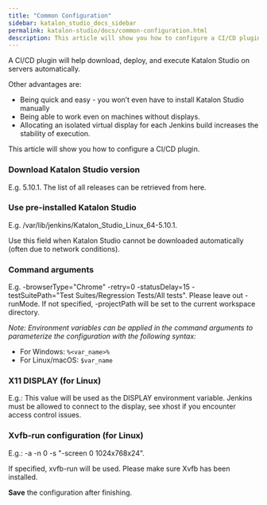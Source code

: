 ```yaml
---
title: "Common Configuration" 
sidebar: katalon_studio_docs_sidebar
permalink: katalon-studio/docs/common-configuration.html 
description: This article will show you how to configure a CI/CD plugin.
---
```

A CI/CD plugin will help download, deploy, and execute Katalon Studio on servers automatically. 

Other advantages are:



*   Being quick and easy - you won’t even have to install Katalon Studio manually
*   Being able to work even on machines without displays.
*   Allocating an isolated virtual display for each Jenkins build increases the stability of execution.

This article will show you how to configure a CI/CD plugin.

### **Download Katalon Studio version**

E.g. 5.10.1. The list of all releases can be retrieved from here.

### **Use pre-installed Katalon Studio**

E.g. /var/lib/jenkins/Katalon_Studio_Linux_64-5.10.1. 

Use this field when Katalon Studio cannot be downloaded automatically (often due to network conditions).

### **Command arguments**


E.g. -browserType="Chrome" -retry=0 -statusDelay=15 -testSuitePath="Test Suites/Regression Tests/All tests".
Please leave out -runMode. If not specified, -projectPath will be set to the current workspace directory.


*Note: Environment variables can be applied in the command arguments to parameterize the configuration with the following syntax:*

* For Windows: `%<var_name>%`
* For Linux/macOS: `$var_name`

### **X11 DISPLAY (for Linux)**


E.g.: This value will be used as the DISPLAY environment variable. Jenkins must be allowed to connect to the display, see xhost if you encounter access control issues.

### **Xvfb-run configuration (for Linux)**


E.g.: -a -n 0 -s "-screen 0 1024x768x24".

If specified, xvfb-run will be used. Please make sure Xvfb has been installed.


**Save** the configuration after finishing.